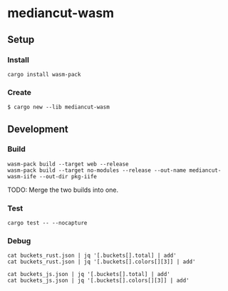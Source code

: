 # mediancut-wasm

## Setup

### Install

```shell
cargo install wasm-pack
```

### Create

```shell
$ cargo new --lib mediancut-wasm
```

## Development

### Build

```shell
wasm-pack build --target web --release
wasm-pack build --target no-modules --release --out-name mediancut-wasm-iife --out-dir pkg-iife
```

TODO: Merge the two builds into one.

### Test

```shell
cargo test -- --nocapture
```

### Debug

```shell
cat buckets_rust.json | jq '[.buckets[].total] | add'
cat buckets_rust.json | jq '[.buckets[].colors[][3]] | add'

cat buckets_js.json | jq '[.buckets[].total] | add'
cat buckets_js.json | jq '[.buckets[].colors[][3]] | add'
```
